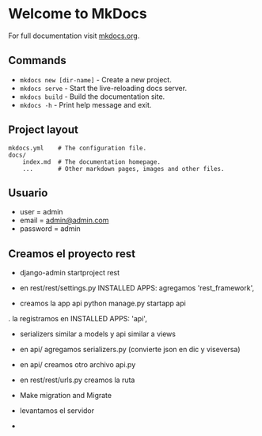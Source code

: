 # Welcome to MkDocs

For full documentation visit [mkdocs.org](https://www.mkdocs.org).

## Commands

* `mkdocs new [dir-name]` - Create a new project.
* `mkdocs serve` - Start the live-reloading docs server.
* `mkdocs build` - Build the documentation site.
* `mkdocs -h` - Print help message and exit.

## Project layout

    mkdocs.yml    # The configuration file.
    docs/
        index.md  # The documentation homepage.
        ...       # Other markdown pages, images and other files.

## Usuario
- user = admin
- email = admin@admin.com    
- password = admin    

## Creamos el proyecto rest 

- django-admin startproject rest

- en rest/rest/settings.py
 INSTALLED APPS:
 agregamos 'rest_framework',

- creamos la app api
python manage.py startapp api

. la registramos en INSTALLED APPS:
'api',

- serializers similar a models y api similar a views

- en api/
agregamos serializers.py (convierte json en dic y viseversa)

- en api/
creamos otro archivo api.py

- en  rest/rest/urls.py
creamos la ruta

- Make migration and Migrate

- levantamos el servidor 
-

